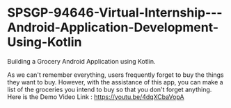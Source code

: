 # SPSGP-94646-Virtual-Internship---Android-Application-Development-Using-Kotlin

Building a Grocery Android Application using Kotlin.

As we can't remember everything, users frequently forget to buy the things they want to buy. However, with the assistance of this app, you can make a list of the groceries you intend to buy so that you don't forget anything.
<br>
Here is the Demo Video Link : <a>https://youtu.be/4dqXCbaVopA</a>
